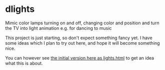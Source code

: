 # dlights
Mimic color lamps turning on and off, changing color and position
and turn the TV into light animation e.g. for dancing to music

This project is just starting, so don't expect something fancy yet.
I have some ideas which I plan to try out here, and hope it will become
something nice.

You can however see [the initial version here as lights.html](https://dealb0.github.io/dlights/html/lights.html) to get an idea what this is about.